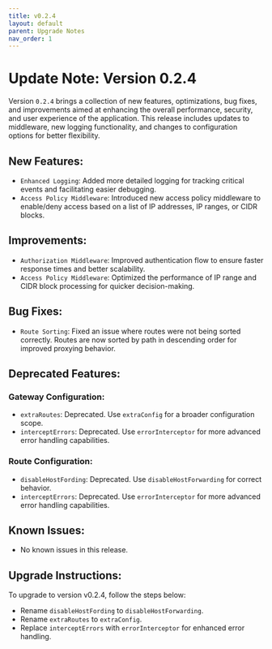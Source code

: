 ```yaml
---
title: v0.2.4
layout: default
parent: Upgrade Notes
nav_order: 1
---
```



# Update Note: Version 0.2.4
Version `0.2.4` brings a collection of new features, optimizations, bug fixes, and improvements aimed at enhancing the overall performance, security, and user experience of the application. This release includes updates to middleware, new logging functionality, and changes to configuration options for better flexibility.
## New Features:
- `Enhanced Logging`: Added more detailed logging for tracking critical events and facilitating easier debugging.
- `Access Policy Middleware`: Introduced new access policy middleware to enable/deny access based on a list of IP addresses, IP ranges, or CIDR blocks.
## Improvements:
- `Authorization Middleware`: Improved authentication flow to ensure faster response times and better scalability.
- `Access Policy Middleware`: Optimized the performance of IP range and CIDR block processing for quicker decision-making.
## Bug Fixes:

- `Route Sorting`: Fixed an issue where routes were not being sorted correctly. Routes are now sorted by path in descending order for improved proxying behavior.
## Deprecated Features:
### Gateway Configuration:

- `extraRoutes`: Deprecated. Use `extraConfig` for a broader configuration scope.
- `interceptErrors`: Deprecated. Use `errorInterceptor` for more advanced error handling capabilities.

### Route Configuration:

- `disableHostFording`: Deprecated. Use `disableHostForwarding` for correct behavior.
- `interceptErrors`: Deprecated. Use `errorInterceptor` for more advanced error handling capabilities.
## Known Issues:
- No known issues in this release.
## Upgrade Instructions:

To upgrade to version v0.2.4, follow the steps below:

- Rename `disableHostFording` to `disableHostForwarding`.
- Rename `extraRoutes` to `extraConfig`.
- Replace `interceptErrors` with `errorInterceptor` for enhanced error handling.